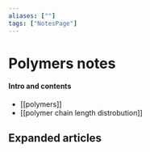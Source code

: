 ```yaml
---
aliases: [""]
tags: ["NotesPage"]
---
```


# Polymers notes
#### Intro and contents
- [[polymers]]
- [[polymer chain length distrobution]]

## Expanded articles
